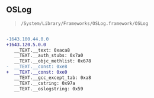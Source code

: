 ## OSLog

> `/System/Library/Frameworks/OSLog.framework/OSLog`

```diff

-1643.100.44.0.0
+1643.120.5.0.0
   __TEXT.__text: 0xaca8
   __TEXT.__auth_stubs: 0x7a0
   __TEXT.__objc_methlist: 0x678
-  __TEXT.__const: 0xe8
+  __TEXT.__const: 0xe0
   __TEXT.__gcc_except_tab: 0xa8
   __TEXT.__cstring: 0x97a
   __TEXT.__oslogstring: 0x59

```
